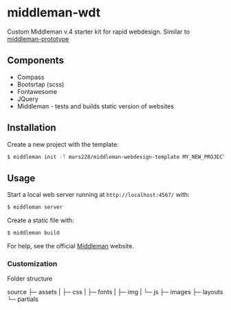 # middleman-wdt

Custom Middleman v.4 starter kit for rapid webdesign. Similar to [middleman-prototype](https://github.com/skatkov/middleman-prototype)

## Components

- Compass
- Bootsrtap (scss)
- Fontawesome
- JQuery
- Middleman - tests and builds static version of websites

## Installation

Create a new project with the template:

```bash
$ middleman init -T mars228/middleman-webdesign-template MY_NEW_PROJECT
```

## Usage

Start a local web server running at `http://localhost:4567/` with:

```bash
$ middleman server
```

Create a static file with:

```bash
$ middleman build
```

For help, see the official [Middleman](http://middlemanapp.com) website.

### Customization

Folder structure

source
├─ assets
|  ├─ css
|  ├─ fonts
|  ├─ img
|  └─ js
├─ images
├─ layouts
└─ partials